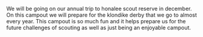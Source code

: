 We will be going on our annual trip to honalee scout reserve in december. On this campout we will prepare for the klondike derby that we go to almost every year. This campout is so much fun and it helps prepare us for the future challenges of scouting as well as just being an enjoyable campout.
